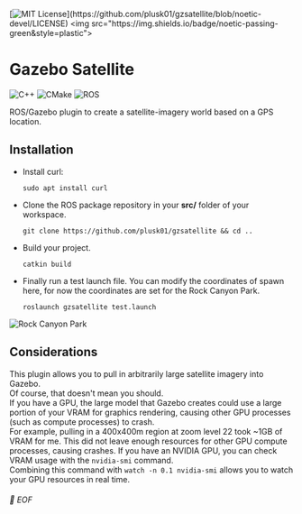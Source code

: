 [![MIT License](https://img.shields.io/apm/l/atomic-design-ui.svg?)](https://github.com/plusk01/gzsatellite/blob/noetic-devel/LICENSE)
<img src="https://img.shields.io/badge/noetic-passing-green&style=plastic">

# Gazebo Satellite
![C++](https://img.shields.io/badge/-C%2B%2B-00599C?style=plastic&logo=C%2B%2B)
![CMake](https://img.shields.io/badge/-CMake-064F8C?style=plastic&logo=CMake)
![ROS](https://img.shields.io/badge/-ROS-22314E?style=plastic&logo=ROS)

ROS/Gazebo plugin to create a satellite-imagery world based on a GPS location.


## Installation

* Install curl:

	  sudo apt install curl

* Clone the ROS package repository in your **src/** folder of your workspace.

      git clone https://github.com/plusk01/gzsatellite && cd ..

* Build your project.

      catkin build

* Finally run a test launch file. You can modify the coordinates of spawn here, for now the coordinates are set for the Rock Canyon Park.

      roslaunch gzsatellite test.launch

![Rock Canyon Park](https://user-images.githubusercontent.com/45683974/94589186-96080e80-02a2-11eb-9de5-8269363ad387.jpg)


## Considerations

This plugin allows you to pull in arbitrarily large satellite imagery into Gazebo.<br/>
Of course, that doesn't mean you should.<br/>
If you have a GPU, the large model that Gazebo creates could use a large portion of your VRAM for graphics rendering, causing other GPU processes (such as compute processes) to crash.<br/>
For example, pulling in a 400x400m region at zoom level 22 took ~1GB of VRAM for me. This did not leave enough resources for other GPU compute processes, causing crashes. If you have an NVIDIA GPU, you can check VRAM usage with the `nvidia-smi` command.<br/>
Combining this command with `watch -n 0.1 nvidia-smi` allows you to watch your GPU resources in real time.


###### 💾 EOF
